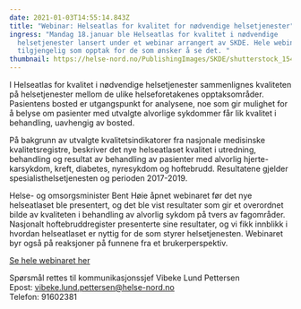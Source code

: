 ```yaml
---
date: 2021-01-03T14:55:14.843Z
title: "Webinar: Helseatlas for kvalitet for nødvendige helsetjenester"
ingress: "Mandag 18.januar ble Helseatlas for kvalitet i nødvendige
  helsetjenester lansert under et webinar arrangert av SKDE. Hele webinaret er
  tilgjengelig som opptak for de som ønsker å se det. "
thumbnail: https://helse-nord.no/PublishingImages/SKDE/shutterstock_1548988871.jpg?RenditionID=3
---
```

​I Helseatlas for kvalitet i nødvendige helsetjenester sammenlignes kvaliteten på helsetjenester mellom de ulike helseforetakenes opptaksområder. Pasientens bosted er utgangspunkt for analysene, noe som gir mulighet for å belyse om pasienter med utvalgte alvorlige sykdommer får lik kvalitet i behandling, uavhengig av bosted. 

På bakgrunn av utvalgte kvalitetsindikatorer fra nasjonale medisinske kvalitetsregistre, beskriver det nye helseatlaset kvalitet i utredning, behandling og resultat av behandling av pasienter med alvorlig hjerte-karsykdom, kreft, diabetes, nyresykdom og hoftebrudd. Resultatene gjelder spesialisthelsetjenesten og perioden 2017-2019. 

Helse- og omsorgsminister Bent Høie åpnet webinaret før det nye helseatlaset ble presentert, og det ble vist resultater som gir et overordnet bilde av kvaliteten i behandling av alvorlig sykdom på tvers av fagområder. Nasjonalt hoftebruddregister presenterte sine resultater, og vi fikk innblikk i hvordan helseatlaset er nyttig for de som styrer helsetjenesten. Webinaret byr også på reaksjoner på funnene fra et brukerperspektiv.

[Se hele webinaret her
](https://www.tromsostreamingstudio.no/produksjon-v1/skde-webinar-kvalitetsatlas/)

Spørsmål rettes til kommunikasjonssjef Vibeke Lund Pettersen<br>
Epost: vibeke.lund.pettersen@helse-nord.no<br>
Telefon: 91602381